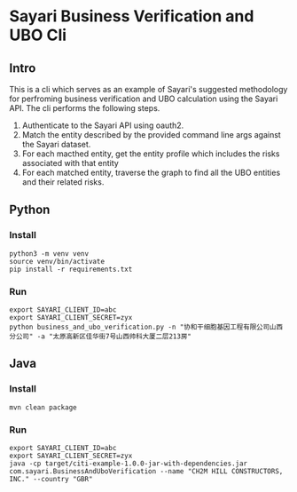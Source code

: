 # Sayari Business Verification and UBO Cli


## Intro

This is a cli which serves as an example of Sayari's suggested methodology for perfroming business verification and UBO calculation using the Sayari API.  The cli performs the following steps.

1. Authenticate to the Sayari API using oauth2.
2. Match the entity described by the provided command line args against the Sayari dataset.
3. For each macthed entity, get the entity profile which includes the risks associated with that entity
4. For each matched entity, traverse the graph to find all the UBO entities and their related risks.

## Python

### Install
```
python3 -m venv venv
source venv/bin/activate
pip install -r requirements.txt
```

### Run
```
export SAYARI_CLIENT_ID=abc
export SAYARI_CLIENT_SECRET=zyx
python business_and_ubo_verification.py -n "协和干细胞基因工程有限公司山西分公司" -a "太原高新区佳华街7号山西帅科大厦二层213房"
```

## Java

### Install
```
mvn clean package
```

### Run
```
export SAYARI_CLIENT_ID=abc
export SAYARI_CLIENT_SECRET=zyx
java -cp target/citi-example-1.0.0-jar-with-dependencies.jar com.sayari.BusinessAndUboVerification --name "CH2M HILL CONSTRUCTORS, INC." --country "GBR"
```




